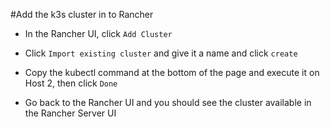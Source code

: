 #Add the k3s cluster in to Rancher

* In the Rancher UI, click `Add Cluster`
* Click `Import existing cluster` and give it a name and click `create`

* Copy the kubectl command at the bottom of the page and execute it on Host 2, then click `Done`


* Go back to the Rancher UI and you should see the cluster available in the Rancher Server UI